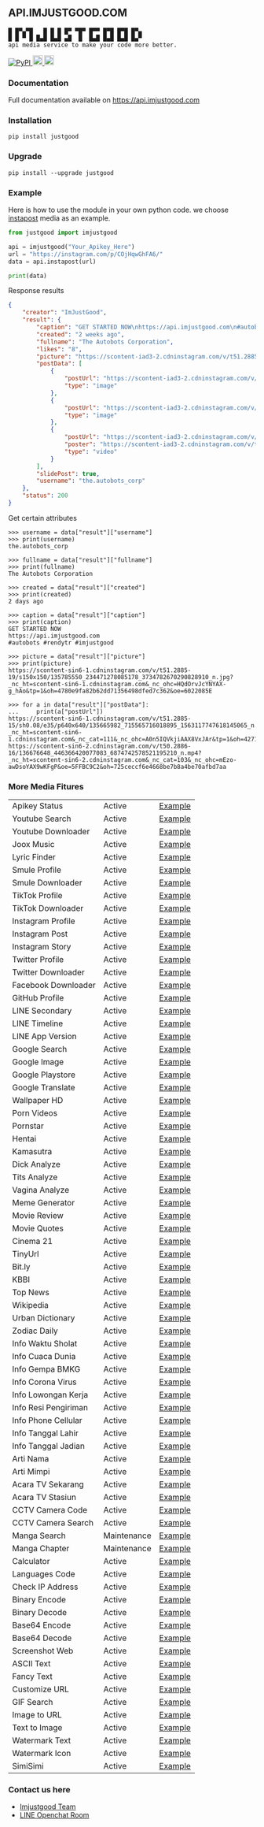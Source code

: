 ## API.IMJUSTGOOD.COM
```
█ █▀▄▀█   █ █ █ █▀ ▀█▀ █▀▀ █▀█ █▀█ █▀▄
█ █ ▀ █ █▄█ █▄█ ▄█  █  █▄█ █▄█ █▄█ █▄▀
api media service to make your code more better.
```
<p>
    <a href="http://pypi.org/project/justgood" rel="nofollow">
        <img alt="PyPI" src="https://img.shields.io/pypi/v/justgood?label=PyPI" style="max-width:100%;">
    </a>
    <a href="https://github.com/RendyTR/api.imjustgood.com" rel="nofollow">
        <img alt="Update" src="https://img.shields.io/github/last-commit/rendytr/api.imjustgood.com?color=red&label=Update" height="20" style="max-width:100%;">
    </a>
    <a href="https://github.com/RendyTR" rel="nofollow">
        <img alt="Views" src="https://komarev.com/ghpvc/?username=RendyTR&color=green&label=Views" height="20" style="max-width:100%;">
    </a>
</p>

### Documentation
Full documentation available on https://api.imjustgood.com

### Installation
```
pip install justgood
```

### Upgrade
```
pip install --upgrade justgood
```

### Example
Here is how to use the module in your own python code. we choose <a href="https://github.com/RendyTR/api.imjustgood.com/blob/main/Example/instapost.py">instapost</a> media as an example.
```python
from justgood import imjustgood

api = imjustgood("Your_Apikey_Here")
url = "https://instagram.com/p/COjHqwGhFA6/"
data = api.instapost(url)

print(data)
```

Response results
```json
{
    "creator": "ImJustGood", 
    "result": {
        "caption": "GET STARTED NOW\nhttps://api.imjustgood.com\n#autobots #rendytr #imjustgood", 
        "created": "2 weeks ago", 
        "fullname": "The Autobots Corporation", 
        "likes": "8",
        "picture": "https://scontent-iad3-2.cdninstagram.com/v/t51.2885-19/s150x150/156716508_792361228290684_2737571466878743960_n.jpg?tp=1&_nc_ht=scontent-iad3-2.cdninstagram.com&_nc_ohc=rpY8_az5H7gAX-ixW8W&edm=AP_V10EBAAAA&ccb=7-4&oh=660db30b81c81cf4eb6904c4937aa066&oe=60B73467&_nc_sid=4f375e", 
        "postData": [
            {
                "postUrl": "https://scontent-iad3-2.cdninstagram.com/v/t51.2885-15/e35/p1080x1080/182551939_1505660729785431_4872170436067358847_n.jpg?tp=1&_nc_ht=scontent-iad3-2.cdninstagram.com&_nc_cat=103&_nc_ohc=4hwRibBJhRsAX-elcAw&edm=AP_V10EBAAAA&ccb=7-4&oh=d64890598377516a254a6d8bf5bdad41&oe=60B680F5&_nc_sid=4f375e", 
                "type": "image"
            }, 
            {
                "postUrl": "https://scontent-iad3-2.cdninstagram.com/v/t51.2885-15/e35/p1080x1080/182772702_212190447098888_3451476763231220039_n.jpg?tp=1&_nc_ht=scontent-iad3-2.cdninstagram.com&_nc_cat=108&_nc_ohc=nacAdgapPioAX9oO99M&edm=AP_V10EBAAAA&ccb=7-4&oh=b605fbc309664405b8d1d936fe9b30ce&oe=60B6E2F7&_nc_sid=4f375e", 
                "type": "image"
            }, 
            {
                "postUrl": "https://scontent-iad3-2.cdninstagram.com/v/t50.2886-16/183065958_515613456128123_180962327655226030_n.mp4?_nc_ht=scontent-iad3-2.cdninstagram.com&_nc_cat=111&_nc_ohc=HqRjnESsF-cAX8o4AeL&edm=AP_V10EBAAAA&ccb=7-4&oe=60B25D7F&oh=ce2f464d4ef43106620b6bf68f443b99&_nc_sid=4f375e", 
                "poster": "https://scontent-iad3-2.cdninstagram.com/v/t51.2885-15/e35/182468569_529144071448455_8659487135953051116_n.jpg?tp=1&_nc_ht=scontent-iad3-2.cdninstagram.com&_nc_cat=103&_nc_ohc=UT35RAAdxOIAX8MGqk9&edm=AP_V10EBAAAA&ccb=7-4&oh=9370c6ee9c9a32123800ddb5492aa37d&oe=60B2A563&_nc_sid=4f375e", 
                "type": "video"
            }
        ], 
        "slidePost": true, 
        "username": "the.autobots_corp"
    }, 
    "status": 200
}
```

Get certain attributes
```
>>> username = data["result"]["username"]
>>> print(username)
the.autobots_corp

>>> fullname = data["result"]["fullname"]
>>> print(fullname)
The Autobots Corporation

>>> created = data["result"]["created"]
>>> print(created)
2 days ago

>>> caption = data["result"]["caption"]
>>> print(caption)
GET STARTED NOW
https://api.imjustgood.com
#autobots #rendytr #imjustgood

>>> picture = data["result"]["picture"]
>>> print(picture)
https://scontent-sin6-1.cdninstagram.com/v/t51.2885-19/s150x150/135785550_234471278085178_3734782670290828910_n.jpg?_nc_ht=scontent-sin6-1.cdninstagram.com&_nc_ohc=HQdOrvJcYNYAX-g_hAo&tp=1&oh=4780e9fa82b62dd71356498dfed7c362&oe=6022085E

>>> for a in data["result"]["postData"]:
...     print(a["postUrl"])
https://scontent-sin6-1.cdninstagram.com/v/t51.2885-15/sh0.08/e35/p640x640/135665982_715565716018895_1563117747618145065_n.jpg?_nc_ht=scontent-sin6-1.cdninstagram.com&_nc_cat=111&_nc_ohc=A0n5IQVkjiAAX8VxJAr&tp=1&oh=427134cb92b3ce8ed9179dab92482ad2&oe=60232E2A
https://scontent-sin6-2.cdninstagram.com/v/t50.2886-16/136676648_446366420077083_6874742578521195210_n.mp4?_nc_ht=scontent-sin6-2.cdninstagram.com&_nc_cat=103&_nc_ohc=mEzo-awDsoYAX9wKFgP&oe=5FFBC9C2&oh=725ceccf6e4668be7b8a4be70afbd7aa
```

### More Media Fitures
<table>
    <tbody>
        <tr>
            <td>Apikey Status</td>
            <td>Active</td>
            <td><a href="https://github.com/RendyTR/api.imjustgood.com/blob/2c75c462f43c5ca81a1c9302166b0376356704dd/example.py#L13">Example</a></td>
        </tr>
        <tr>
            <td>Youtube Search</td>
            <td>Active</td>
            <td><a href="https://github.com/RendyTR/api.imjustgood.com/blob/2c75c462f43c5ca81a1c9302166b0376356704dd/example.py#L23">Example</a></td>
        </tr>
        <tr>
            <td>Youtube Downloader</td>
            <td>Active</td>
            <td><a href="https://github.com/RendyTR/api.imjustgood.com/blob/2c75c462f43c5ca81a1c9302166b0376356704dd/example.py#L35">Example</a></td>
        </tr>
        <tr>
            <td>Joox Music</td>
            <td>Active</td>
            <td><a href="https://github.com/RendyTR/api.imjustgood.com/blob/2c75c462f43c5ca81a1c9302166b0376356704dd/example.py#L47">Example</a></td>
        </tr>
        <tr>
            <td>Lyric Finder</td>
            <td>Active</td>
            <td><a href="https://github.com/RendyTR/api.imjustgood.com/blob/2c75c462f43c5ca81a1c9302166b0376356704dd/example.py#L57">Example</a></td>
        </tr>
        <tr>
            <td>Smule Profile</td>
            <td>Active</td>
            <td><a href="https://github.com/RendyTR/api.imjustgood.com/blob/2c75c462f43c5ca81a1c9302166b0376356704dd/example.py#L64">Example</a></td>
        </tr>
        <tr>
            <td>Smule Downloader</td>
            <td>Active</td>
            <td><a href="https://github.com/RendyTR/api.imjustgood.com/blob/2c75c462f43c5ca81a1c9302166b0376356704dd/example.py#L106">Example</a></td>
        </tr>
        <tr>
            <td>TikTok Profile</td>
            <td>Active</td>
            <td><a href="https://github.com/RendyTR/api.imjustgood.com/blob/2c75c462f43c5ca81a1c9302166b0376356704dd/example.py#L117">Example</a></td>
        </tr>
        <tr>
            <td>TikTok Downloader</td>
            <td>Active</td>
            <td><a href="https://github.com/RendyTR/api.imjustgood.com/blob/2c75c462f43c5ca81a1c9302166b0376356704dd/example.py#L134">Example</a></td>
        </tr>
        <tr>
            <td>Instagram Profile</td>
            <td>Active</td>
            <td><a href="https://github.com/RendyTR/api.imjustgood.com/blob/2c75c462f43c5ca81a1c9302166b0376356704dd/example.py#L141">Example</a></td>
        </tr>
        <tr>
            <td>Instagram Post</td>
            <td>Active</td>
            <td><a href="https://github.com/RendyTR/api.imjustgood.com/blob/2c75c462f43c5ca81a1c9302166b0376356704dd/example.py#L168">Example</a></td>
        </tr>
        <tr>
            <td>Instagram Story</td>
            <td>Active</td>
            <td><a href="https://github.com/RendyTR/api.imjustgood.com/blob/2c75c462f43c5ca81a1c9302166b0376356704dd/example.py#L187">Example</a></td>
        </tr>
        <tr>
            <td>Twitter Profile</td>
            <td>Active</td>
            <td><a href="https://github.com/RendyTR/api.imjustgood.com/blob/2c75c462f43c5ca81a1c9302166b0376356704dd/example.py#L204">Example</a></td>
        </tr>
        <tr>
            <td>Twitter Downloader</td>
            <td>Active</td>
            <td><a href="https://github.com/RendyTR/api.imjustgood.com/blob/2c75c462f43c5ca81a1c9302166b0376356704dd/example.py#L216">Example</a></td>
        </tr>
        <tr>
            <td>Facebook Downloader</td>
            <td>Active</td>
            <td><a href="https://github.com/RendyTR/api.imjustgood.com/blob/2c75c462f43c5ca81a1c9302166b0376356704dd/example.py#L221">Example</a></td>
        </tr>
        <tr>
            <td>GitHub Profile</td>
            <td>Active</td>
            <td><a href="https://github.com/RendyTR/api.imjustgood.com/blob/2c75c462f43c5ca81a1c9302166b0376356704dd/example.py#L228">Example</a></td>
        </tr>
        <tr>
            <td>LINE Secondary</td>
            <td>Active</td>
            <td><a href="https://github.com/RendyTR/api.imjustgood.com/blob/2c75c462f43c5ca81a1c9302166b0376356704dd/example.py#L248">Example</a></td>
        </tr>
        <tr>
            <td>LINE Timeline</td>
            <td>Active</td>
            <td><a href="https://github.com/RendyTR/api.imjustgood.com/blob/2c75c462f43c5ca81a1c9302166b0376356704dd/example.py#L284">Example</a></td>
        </tr>
        <tr>
            <td>LINE App Version</td>
            <td>Active</td>
            <td><a href="https://github.com/RendyTR/api.imjustgood.com/blob/2c75c462f43c5ca81a1c9302166b0376356704dd/example.py#L303">Example</a></td>
        </tr>
        <tr>
            <td>Google Search</td>
            <td>Active</td>
            <td><a href="https://github.com/RendyTR/api.imjustgood.com/blob/2c75c462f43c5ca81a1c9302166b0376356704dd/example.py#L310">Example</a></td>
        </tr>
        <tr>
            <td>Google Image</td>
            <td>Active</td>
            <td><a href="https://github.com/RendyTR/api.imjustgood.com/blob/2c75c462f43c5ca81a1c9302166b0376356704dd/example.py#L320">Example</a></td>
        </tr>
        <tr>
            <td>Google Playstore</td>
            <td>Active</td>
            <td><a href="https://github.com/RendyTR/api.imjustgood.com/blob/2c75c462f43c5ca81a1c9302166b0376356704dd/example.py#L326">Example</a></td>
        </tr>
        <tr>
            <td>Google Translate</td>
            <td>Active</td>
            <td><a href="https://github.com/RendyTR/api.imjustgood.com/blob/2c75c462f43c5ca81a1c9302166b0376356704dd/example.py#L338">Example</a></td>
        </tr>
        <tr>
            <td>Wallpaper HD</td>
            <td>Active</td>
            <td><a href="https://github.com/RendyTR/api.imjustgood.com/blob/2c75c462f43c5ca81a1c9302166b0376356704dd/example.py#L352">Example</a></td>
        </tr>
        <tr>
            <td>Porn Videos</td>
            <td>Active</td>
            <td><a href="https://github.com/RendyTR/api.imjustgood.com/blob/2c75c462f43c5ca81a1c9302166b0376356704dd/example.py#L358">Example</a></td>
        </tr>
        <tr>
            <td>Pornstar</td>
            <td>Active</td>
            <td><a href="https://github.com/RendyTR/api.imjustgood.com/blob/2c75c462f43c5ca81a1c9302166b0376356704dd/example.py#L368">Example</a></td>
        </tr>
        <tr>
            <td>Hentai</td>
            <td>Active</td>
            <td><a href="https://github.com/RendyTR/api.imjustgood.com/blob/2c75c462f43c5ca81a1c9302166b0376356704dd/example.py#L384">Example</a></td>
        </tr>
        <tr>
            <td>Kamasutra</td>
            <td>Active</td>
            <td><a href="https://github.com/RendyTR/api.imjustgood.com/blob/2c75c462f43c5ca81a1c9302166b0376356704dd/example.py#L389">Example</a></td>
        </tr>
        <tr>
            <td>Dick Analyze</td>
            <td>Active</td>
            <td><a href="https://github.com/RendyTR/api.imjustgood.com/blob/2c75c462f43c5ca81a1c9302166b0376356704dd/example.py#L396">Example</a></td>
        </tr>
        <tr>
            <td>Tits Analyze</td>
            <td>Active</td>
            <td><a href="https://github.com/RendyTR/api.imjustgood.com/blob/2c75c462f43c5ca81a1c9302166b0376356704dd/example.py#L417">Example</a></td>
        </tr>
        <tr>
            <td>Vagina Analyze</td>
            <td>Active</td>
            <td><a href="https://github.com/RendyTR/api.imjustgood.com/blob/2c75c462f43c5ca81a1c9302166b0376356704dd/example.py#L406">Example</a></td>
        </tr>
        <tr>
            <td>Meme Generator</td>
            <td>Active</td>
            <td><a href="https://github.com/RendyTR/api.imjustgood.com/blob/2c75c462f43c5ca81a1c9302166b0376356704dd/example.py#L427">Example</a></td>
        </tr>
        <tr>
            <td>Movie Review</td>
            <td>Active</td>
            <td><a href="https://github.com/RendyTR/api.imjustgood.com/blob/2c75c462f43c5ca81a1c9302166b0376356704dd/example.py#L435">Example</a></td>
        </tr>
        <tr>
            <td>Movie Quotes</td>
            <td>Active</td>
            <td><a href="https://github.com/RendyTR/api.imjustgood.com/blob/2c75c462f43c5ca81a1c9302166b0376356704dd/example.py#L451">Example</a></td>
        </tr>
        <tr>
            <td>Cinema 21</td>
            <td>Active</td>
            <td><a href="https://github.com/RendyTR/api.imjustgood.com/blob/2c75c462f43c5ca81a1c9302166b0376356704dd/example.py#L456">Example</a></td>
        </tr>
        <tr>
            <td>TinyUrl</td>
            <td>Active</td>
            <td><a href="https://github.com/RendyTR/api.imjustgood.com/blob/2c75c462f43c5ca81a1c9302166b0376356704dd/example.py#L506">Example</a></td>
        </tr>
        <tr>
            <td>Bit.ly</td>
            <td>Active</td>
            <td><a href="https://github.com/RendyTR/api.imjustgood.com/blob/2c75c462f43c5ca81a1c9302166b0376356704dd/example.py#L511">Example</a></td>
        </tr>
        <tr>
            <td>KBBI</td>
            <td>Active</td>
            <td><a href="https://github.com/RendyTR/api.imjustgood.com/blob/2c75c462f43c5ca81a1c9302166b0376356704dd/example.py#L521">Example</a></td>
        </tr>
        <tr>
            <td>Top News</td>
            <td>Active</td>
            <td><a href="https://github.com/RendyTR/api.imjustgood.com/blob/2c75c462f43c5ca81a1c9302166b0376356704dd/example.py#L526">Example</a></td>
        </tr>
        <tr>
            <td>Wikipedia</td>
            <td>Active</td>
            <td><a href="https://github.com/RendyTR/api.imjustgood.com/blob/2c75c462f43c5ca81a1c9302166b0376356704dd/example.py#L538">Example</a></td>
        </tr>
        <tr>
            <td>Urban Dictionary</td>
            <td>Active</td>
            <td><a href="https://github.com/RendyTR/api.imjustgood.com/blob/2c75c462f43c5ca81a1c9302166b0376356704dd/example.py#L544">Example</a></td>
        </tr>
        <tr>
            <td>Zodiac Daily</td>
            <td>Active</td>
            <td><a href="https://github.com/RendyTR/api.imjustgood.com/blob/2c75c462f43c5ca81a1c9302166b0376356704dd/example.py#L551">Example</a></td>
        </tr>
        <tr>
            <td>Info Waktu Sholat</td>
            <td>Active</td>
            <td><a href="https://github.com/RendyTR/api.imjustgood.com/blob/2c75c462f43c5ca81a1c9302166b0376356704dd/example.py#L566">Example</a></td>
        </tr>
        <tr>
            <td>Info Cuaca Dunia</td>
            <td>Active</td>
            <td><a href="https://github.com/RendyTR/api.imjustgood.com/blob/2c75c462f43c5ca81a1c9302166b0376356704dd/example.py#L581">Example</a></td>
        </tr>
        <tr>
            <td>Info Gempa BMKG</td>
            <td>Active</td>
            <td><a href="https://github.com/RendyTR/api.imjustgood.com/blob/2c75c462f43c5ca81a1c9302166b0376356704dd/example.py#L590">Example</a></td>
        </tr>
        <tr>
            <td>Info Corona Virus</td>
            <td>Active</td>
            <td><a href="https://github.com/RendyTR/api.imjustgood.com/blob/2c75c462f43c5ca81a1c9302166b0376356704dd/example.py#L605">Example</a></td>
        </tr>
        <tr>
            <td>Info Lowongan Kerja</td>
            <td>Active</td>
            <td><a href="https://github.com/RendyTR/api.imjustgood.com/blob/2c75c462f43c5ca81a1c9302166b0376356704dd/example.py#L619">Example</a></td>
        </tr>
        <tr>
            <td>Info Resi Pengiriman</td>
            <td>Active</td>
            <td><a href="https://github.com/RendyTR/api.imjustgood.com/blob/2c75c462f43c5ca81a1c9302166b0376356704dd/example.py#L638">Example</a></td>
        </tr>
        <tr>
            <td>Info Phone Cellular</td>
            <td>Active</td>
            <td><a href="https://github.com/RendyTR/api.imjustgood.com/blob/2c75c462f43c5ca81a1c9302166b0376356704dd/example.py#L659">Example</a></td>
        </tr>
        <tr>
            <td>Info Tanggal Lahir</td>
            <td>Active</td>
            <td><a href="https://github.com/RendyTR/api.imjustgood.com/blob/2c75c462f43c5ca81a1c9302166b0376356704dd/example.py#L676">Example</a></td>
        </tr>
        <tr>
            <td>Info Tanggal Jadian</td>
            <td>Active</td>
            <td><a href="https://github.com/RendyTR/api.imjustgood.com/blob/2c75c462f43c5ca81a1c9302166b0376356704dd/example.py#L685">Example</a></td>
        </tr>
        <tr>
            <td>Arti Nama</td>
            <td>Active</td>
            <td><a href="https://github.com/RendyTR/api.imjustgood.com/blob/2c75c462f43c5ca81a1c9302166b0376356704dd/example.py#L692">Example</a></td>
        </tr>
        <tr>
            <td>Arti Mimpi</td>
            <td>Active</td>
            <td><a href="https://github.com/RendyTR/api.imjustgood.com/blob/2c75c462f43c5ca81a1c9302166b0376356704dd/example.py#L699">Example</a></td>
        </tr>
        <tr>
            <td>Acara TV Sekarang</td>
            <td>Active</td>
            <td><a href="https://github.com/RendyTR/api.imjustgood.com/blob/2c75c462f43c5ca81a1c9302166b0376356704dd/example.py#L707">Example</a></td>
        </tr>
        <tr>
            <td>Acara TV Stasiun</td>
            <td>Active</td>
            <td><a href="https://github.com/RendyTR/api.imjustgood.com/blob/2c75c462f43c5ca81a1c9302166b0376356704dd/example.py#L717">Example</a></td>
        </tr>
        <tr>
            <td>CCTV Camera Code</td>
            <td>Active</td>
            <td><a href="https://github.com/RendyTR/api.imjustgood.com/blob/2c75c462f43c5ca81a1c9302166b0376356704dd/example.py#L724">Example</a></td>
        </tr>
        <tr>
            <td>CCTV Camera Search</td>
            <td>Active</td>
            <td><a href="https://github.com/RendyTR/api.imjustgood.com/blob/2c75c462f43c5ca81a1c9302166b0376356704dd/example.py#L734">Example</a></td>
        </tr>
        <tr>
            <td>Manga Search</td>
            <td>Maintenance</td>
            <td><a href="https://github.com/RendyTR/api.imjustgood.com/blob/2c75c462f43c5ca81a1c9302166b0376356704dd/example.py#L744">Example</a></td>
        </tr>
        <tr>
            <td>Manga Chapter</td>
            <td>Maintenance</td>
            <td><a href="https://github.com/RendyTR/api.imjustgood.com/blob/2c75c462f43c5ca81a1c9302166b0376356704dd/example.py#L758">Example</a></td>
        </tr>
        <tr>
            <td>Calculator</td>
            <td>Active</td>
            <td><a href="https://github.com/RendyTR/api.imjustgood.com/blob/2c75c462f43c5ca81a1c9302166b0376356704dd/example.py#L804">Example</a></td>
        </tr>
        <tr>
            <td>Languages Code</td>
            <td>Active</td>
            <td><a href="https://github.com/RendyTR/api.imjustgood.com/blob/2c75c462f43c5ca81a1c9302166b0376356704dd/example.py#L345">Example</a></td>
        </tr>
        <tr>
            <td>Check IP Address</td>
            <td>Active</td>
            <td><a href="https://github.com/RendyTR/api.imjustgood.com/blob/2c75c462f43c5ca81a1c9302166b0376356704dd/example.py#L809">Example</a></td>
        </tr>
        <tr>
            <td>Binary Encode</td>
            <td>Active</td>
            <td><a href="https://github.com/RendyTR/api.imjustgood.com/blob/2c75c462f43c5ca81a1c9302166b0376356704dd/example.py#L821">Example</a></td>
        </tr>
        <tr>
            <td>Binary Decode</td>
            <td>Active</td>
            <td><a href="https://github.com/RendyTR/api.imjustgood.com/blob/2c75c462f43c5ca81a1c9302166b0376356704dd/example.py#L826">Example</a></td>
        </tr>
        <tr>
            <td>Base64 Encode</td>
            <td>Active</td>
            <td><a href="https://github.com/RendyTR/api.imjustgood.com/blob/2c75c462f43c5ca81a1c9302166b0376356704dd/example.py#L831">Example</a></td>
        </tr>
        <tr>
            <td>Base64 Decode</td>
            <td>Active</td>
            <td><a href="https://github.com/RendyTR/api.imjustgood.com/blob/2c75c462f43c5ca81a1c9302166b0376356704dd/example.py#L836">Example</a></td>
        </tr>
        <tr>
            <td>Screenshot Web</td>
            <td>Active</td>
            <td><a href="https://github.com/RendyTR/api.imjustgood.com/blob/2c75c462f43c5ca81a1c9302166b0376356704dd/example.py#L767">Example</a></td>
        </tr>
        <tr>
            <td>ASCII Text</td>
            <td>Active</td>
            <td><a href="https://github.com/RendyTR/api.imjustgood.com/blob/2c75c462f43c5ca81a1c9302166b0376356704dd/example.py#L841">Example</a></td>
        </tr>
        <tr>
            <td>Fancy Text</td>
            <td>Active</td>
            <td><a href="https://github.com/RendyTR/api.imjustgood.com/blob/2c75c462f43c5ca81a1c9302166b0376356704dd/example.py#L845">Example</a></td>
        </tr>
        <tr>
            <td>Customize URL</td>
            <td>Active</td>
            <td><a href="https://github.com/RendyTR/api.imjustgood.com/blob/2c75c462f43c5ca81a1c9302166b0376356704dd/example.py#L516">Example</a></td>
        </tr>
        <tr>
            <td>GIF Search</td>
            <td>Active</td>
            <td><a href="https://github.com/RendyTR/api.imjustgood.com/blob/2c75c462f43c5ca81a1c9302166b0376356704dd/example.py#L774">Example</a></td>
        </tr>
        <tr>
            <td>Image to URL</td>
            <td>Active</td>
            <td><a href="https://github.com/RendyTR/api.imjustgood.com/blob/2c75c462f43c5ca81a1c9302166b0376356704dd/example.py#L779">Example</a></td>
        </tr>
        <tr>
            <td>Text to Image</td>
            <td>Active</td>
            <td><a href="https://github.com/RendyTR/api.imjustgood.com/blob/2c75c462f43c5ca81a1c9302166b0376356704dd/example.py#L784">Example</a></td>
        </tr>
        <tr>
            <td>Watermark Text</td>
            <td>Active</td>
            <td><a href="https://github.com/RendyTR/api.imjustgood.com/blob/2c75c462f43c5ca81a1c9302166b0376356704dd/example.py#L789">Example</a></td>
        </tr>
        <tr>
            <td>Watermark Icon</td>
            <td>Active</td>
            <td><a href="https://github.com/RendyTR/api.imjustgood.com/blob/2c75c462f43c5ca81a1c9302166b0376356704dd/example.py#L794">Example</a></td>
        </tr>
        <tr>
            <td>SimiSimi</td>
            <td>Active</td>
            <td><a href="https://github.com/RendyTR/api.imjustgood.com/blob/2c75c462f43c5ca81a1c9302166b0376356704dd/example.py#L799">Example</a></td>
        </tr>
    </tbody>
</table>

### Contact us here
* <a href="https://imjustgood.com/team">Imjustgood Team</a>
* <a href="https://bit.ly/2K5Lbx4">LINE Openchat Room</a>
